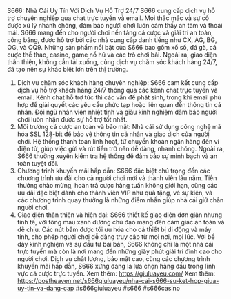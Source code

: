 S666: Nhà Cái Uy Tín Với Dịch Vụ Hỗ Trợ 24/7
S666 cung cấp dịch vụ hỗ trợ chuyên nghiệp qua chat trực tuyến và email. Mọi thắc mắc và sự cố được xử lý nhanh chóng, đảm bảo người chơi luôn cảm thấy an tâm và thoải mái.
S666 mang đến cho người chơi nền tảng cá cược và giải trí an toàn, công bằng, được hỗ trợ bởi các nhà cung cấp danh tiếng như CX, AG, BG, OG, và CQ9. Những sản phẩm nổi bật của S666 bao gồm xổ số, đá gà, cá cược thể thao, casino, game nổ hũ và các trò chơi bài. Ngoài ra, giao diện thân thiện, không cần tải xuống, cùng dịch vụ chăm sóc khách hàng 24/7, đã tạo nên sự khác biệt lớn trên thị trường.
1.	Dịch vụ chăm sóc khách hàng chuyên nghiệp: S666 cam kết cung cấp dịch vụ hỗ trợ khách hàng 24/7 thông qua các kênh chat trực tuyến và email. Kênh chat hỗ trợ tức thì các vấn đề phát sinh, trong khi email phù hợp để giải quyết các yêu cầu phức tạp hoặc liên quan đến thông tin cá nhân. Đội ngũ nhân viên nhiệt tình và giàu kinh nghiệm đảm bảo người chơi luôn nhận được sự hỗ trợ tốt nhất.
2.	Môi trường cá cược an toàn và bảo mật: Nhà cái sử dụng công nghệ mã hóa SSL 128-bit để bảo vệ thông tin cá nhân và giao dịch của người chơi. Hệ thống thanh toán linh hoạt, từ chuyển khoản ngân hàng đến ví điện tử, giúp việc gửi và rút tiền trở nên dễ dàng, nhanh chóng. Ngoài ra, S666 thường xuyên kiểm tra hệ thống để đảm bảo sự minh bạch và an toàn tuyệt đối.
3.	Chương trình khuyến mãi hấp dẫn: S666 đặc biệt chú trọng đến các chương trình ưu đãi cho cả người chơi mới và thành viên lâu năm. Tiền thưởng chào mừng, hoàn trả cược hàng tuần không giới hạn, cùng các ưu đãi đặc biệt dành cho thành viên VIP như quà tặng, vé sự kiện, và các chương trình quay thưởng là những điểm nhấn giúp nhà cái giữ chân người chơi.
4.	Giao diện thân thiện và hiện đại: S666 thiết kế giao diện đơn giản nhưng tinh tế, với tông màu xanh dương chủ đạo mang đến cảm giác an toàn và dễ chịu. Các nút bấm được tối ưu hóa cho cả thiết bị di động và máy tính, cho phép người chơi dễ dàng truy cập từ mọi nơi, mọi lúc.
Với bề dày kinh nghiệm và sự đầu tư bài bản, S666 không chỉ là một nhà cái trực tuyến mà còn là nơi mang đến những giây phút giải trí đỉnh cao cho người chơi. Dịch vụ chất lượng, bảo mật cao, cùng các chương trình khuyến mãi hấp dẫn, S666 xứng đáng là lựa chọn hàng đầu trong lĩnh vực cá cược trực tuyến.
Xem thêm: https://giuluayeu.com/
Xem thêm: https://postheaven.net/s666giuluayeu/nha-cai-s666-su-ket-hop-giua-uy-tin-va-dang-cap
#s666giuluayeu #s666 #s666casino
